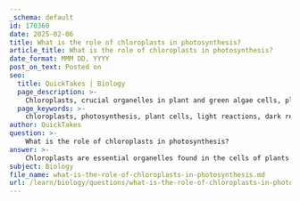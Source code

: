 ```yaml
---
_schema: default
id: 170360
date: 2025-02-06
title: What is the role of chloroplasts in photosynthesis?
article_title: What is the role of chloroplasts in photosynthesis?
date_format: MMM DD, YYYY
post_on_text: Posted on
seo:
  title: QuickTakes | Biology
  page_description: >-
    Chloroplasts, crucial organelles in plant and green algae cells, play a vital role in photosynthesis by converting light energy into chemical energy, crucial for glucose production through light and dark reactions.
  page_keywords: >-
    chloroplasts, photosynthesis, plant cells, light reactions, dark reactions, Calvin cycle, chlorophyll, energy conversion, glucose production, ATP, NADPH, thylakoid membranes, stroma, carbon dioxide, water, photosynthetic process
author: QuickTakes
question: >-
    What is the role of chloroplasts in photosynthesis?
answer: >-
    Chloroplasts are essential organelles found in the cells of plants and green algae, playing a pivotal role in the process of photosynthesis. They are often referred to as the "powerhouses" of plant cells because they convert light energy into chemical energy, which is stored in the form of glucose.\n\nThe process of photosynthesis in chloroplasts can be divided into two main stages: the light reactions and the dark reactions (or Calvin cycle).\n\n1. **Light Reactions**: These occur in the thylakoid membranes of the chloroplasts. When sunlight hits the chlorophyll, the green pigment within the chloroplasts, it energizes electrons. This energy is used to drive an electron transport chain, leading to the production of ATP (adenosine triphosphate) and NADPH (nicotinamide adenine dinucleotide phosphate), which are crucial energy carriers. The light reactions convert solar energy into chemical energy, which is then utilized in the next stage of photosynthesis.\n\n2. **Dark Reactions (Calvin Cycle)**: These reactions take place in the stroma of the chloroplasts and do not require light directly. Instead, they use the ATP and NADPH produced in the light reactions to convert carbon dioxide (CO2) and water (H2O) into glucose. This process involves a series of enzymatic reactions that ultimately result in the synthesis of carbohydrates, which serve as energy sources for the plant and, indirectly, for other organisms that consume plants.\n\nIn summary, chloroplasts are vital for photosynthesis, enabling plants to convert light energy into chemical energy, which sustains not only the plants themselves but also the entire ecosystem by providing food and oxygen. Their unique structure, including thylakoid membranes and chlorophyll, is specifically adapted to maximize the efficiency of this energy conversion process.
subject: Biology
file_name: what-is-the-role-of-chloroplasts-in-photosynthesis.md
url: /learn/biology/questions/what-is-the-role-of-chloroplasts-in-photosynthesis
---
```


&nbsp;